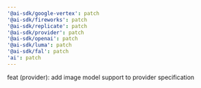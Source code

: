 ```yaml
---
'@ai-sdk/google-vertex': patch
'@ai-sdk/fireworks': patch
'@ai-sdk/replicate': patch
'@ai-sdk/provider': patch
'@ai-sdk/openai': patch
'@ai-sdk/luma': patch
'@ai-sdk/fal': patch
'ai': patch
---
```


feat (provider): add image model support to provider specification
